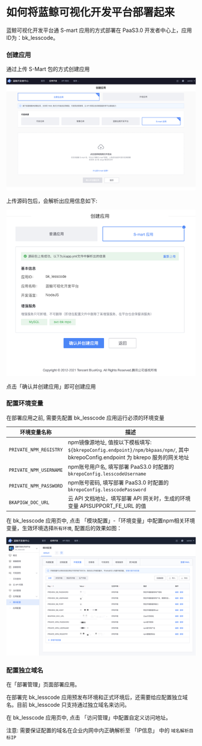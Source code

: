 # 如何将蓝鲸可视化开发平台部署起来
蓝鲸可视化开发平台通 S-mart 应用的方式部署在 PaaS3.0 开发者中心上，应用ID为：bk_lesscode。

### 创建应用

通过上传 S-Mart 包的方式创建应用

![上传源码包](../../assets/paas3/bk_lesscoe_upload.png)


上传源码包后，会解析出应用信息如下:

![解析源码包结果](../../assets/paas3/bk_lesscode_info.png)

点击「确认并创建应用」即可创建应用

### 配置环境变量

在部署应用之前, 需要先配置 bk_lesscode 应用运行必须的环境变量

|环境变量名称|描述|
|---|---|
| `PRIVATE_NPM_REGISTRY` | npm镜像源地址, 值按以下模板填写: `${bkrepoConfig.endpoint}/npm/bkpaas/npm/`, 其中 bkrepoConfig.endpoint 为 bkrepo 服务的网关地址 |
| `PRIVATE_NPM_USERNAME` | npm账号用户名, 填写部署 PaaS3.0 时配置的 `bkrepoConfig.lesscodeUsername` |
| `PRIVATE_NPM_PASSWORD` | npm账号密码, 填写部署 PaaS3.0 时配置的 `bkrepoConfig.lesscodePassword ` |
| `BKAPIGW_DOC_URL` | 云 API 文档地址，填写部署 API 网关时，生成的环境变量 APISUPPORT_FE_URL 的值 |

在 bk_lesscode 应用页中, 点击 「模块配置」-「环境变量」中配置npm相关环境变量，生效环境选择`所有环境`, 配置后的效果如图：

![配置环境变量](../../assets/paas3/bk_lesscode_vars.png)


### 配置独立域名

在「部署管理」页面部署应用。

在部署完 bk_lesscode 应用预发布环境和正式环境后，还需要给应配置独立域名。目前 bk_lesscode 只支持通过独立域名来访问。

在 bk_lesscode 应用页中, 点击 「访问管理」中配置自定义访问地址。

注意: 需要保证配置的域名在企业内网中内正确解析至 「IP信息」 中的 `域名解析目标IP`
